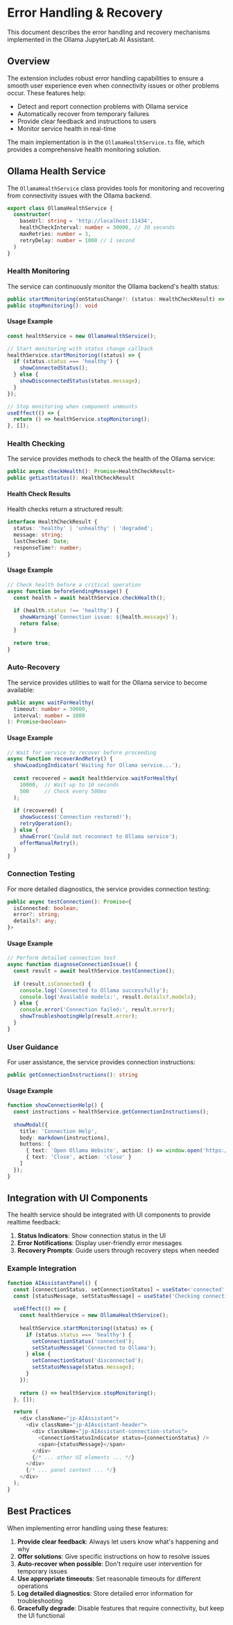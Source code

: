 # Error Handling & Recovery

This document describes the error handling and recovery mechanisms implemented in the Ollama JupyterLab AI Assistant.

## Overview

The extension includes robust error handling capabilities to ensure a smooth user experience even when connectivity issues or other problems occur. These features help:

- Detect and report connection problems with Ollama service
- Automatically recover from temporary failures
- Provide clear feedback and instructions to users
- Monitor service health in real-time

The main implementation is in the `OllamaHealthService.ts` file, which provides a comprehensive health monitoring solution.

## Ollama Health Service

The `OllamaHealthService` class provides tools for monitoring and recovering from connectivity issues with the Ollama backend.

```typescript
export class OllamaHealthService {
  constructor(
    baseUrl: string = 'http://localhost:11434',
    healthCheckInterval: number = 30000, // 30 seconds
    maxRetries: number = 3,
    retryDelay: number = 1000 // 1 second
  )
}
```

### Health Monitoring

The service can continuously monitor the Ollama backend's health status:

```typescript
public startMonitoring(onStatusChange?: (status: HealthCheckResult) => void): void
public stopMonitoring(): void
```

#### Usage Example

```typescript
const healthService = new OllamaHealthService();

// Start monitoring with status change callback
healthService.startMonitoring((status) => {
  if (status.status === 'healthy') {
    showConnectedStatus();
  } else {
    showDisconnectedStatus(status.message);
  }
});

// Stop monitoring when component unmounts
useEffect(() => {
  return () => healthService.stopMonitoring();
}, []);
```

### Health Checking

The service provides methods to check the health of the Ollama service:

```typescript
public async checkHealth(): Promise<HealthCheckResult>
public getLastStatus(): HealthCheckResult
```

#### Health Check Results

Health checks return a structured result:

```typescript
interface HealthCheckResult {
  status: 'healthy' | 'unhealthy' | 'degraded';
  message: string;
  lastChecked: Date;
  responseTime?: number;
}
```

#### Usage Example

```typescript
// Check health before a critical operation
async function beforeSendingMessage() {
  const health = await healthService.checkHealth();
  
  if (health.status !== 'healthy') {
    showWarning(`Connection issue: ${health.message}`);
    return false;
  }
  
  return true;
}
```

### Auto-Recovery

The service provides utilities to wait for the Ollama service to become available:

```typescript
public async waitForHealthy(
  timeout: number = 30000,
  interval: number = 1000
): Promise<boolean>
```

#### Usage Example

```typescript
// Wait for service to recover before proceeding
async function recoverAndRetry() {
  showLoadingIndicator('Waiting for Ollama service...');
  
  const recovered = await healthService.waitForHealthy(
    10000,  // Wait up to 10 seconds
    500     // Check every 500ms
  );
  
  if (recovered) {
    showSuccess('Connection restored!');
    retryOperation();
  } else {
    showError('Could not reconnect to Ollama service');
    offerManualRetry();
  }
}
```

### Connection Testing

For more detailed diagnostics, the service provides connection testing:

```typescript
public async testConnection(): Promise<{
  isConnected: boolean;
  error?: string;
  details?: any;
}>
```

#### Usage Example

```typescript
// Perform detailed connection test
async function diagnoseConnectionIssue() {
  const result = await healthService.testConnection();
  
  if (result.isConnected) {
    console.log('Connected to Ollama successfully');
    console.log('Available models:', result.details?.models);
  } else {
    console.error('Connection failed:', result.error);
    showTroubleshootingHelp(result.error);
  }
}
```

### User Guidance

For user assistance, the service provides connection instructions:

```typescript
public getConnectionInstructions(): string
```

#### Usage Example

```typescript
function showConnectionHelp() {
  const instructions = healthService.getConnectionInstructions();
  
  showModal({
    title: 'Connection Help',
    body: markdown(instructions),
    buttons: [
      { text: 'Open Ollama Website', action: () => window.open('https://ollama.ai') },
      { text: 'Close', action: 'close' }
    ]
  });
}
```

## Integration with UI Components

The health service should be integrated with UI components to provide realtime feedback:

1. **Status Indicators**: Show connection status in the UI
2. **Error Notifications**: Display user-friendly error messages
3. **Recovery Prompts**: Guide users through recovery steps when needed

### Example Integration

```typescript
function AIAssistantPanel() {
  const [connectionStatus, setConnectionStatus] = useState<'connected'|'disconnected'|'connecting'>('connecting');
  const [statusMessage, setStatusMessage] = useState('Checking connection...');
  
  useEffect(() => {
    const healthService = new OllamaHealthService();
    
    healthService.startMonitoring((status) => {
      if (status.status === 'healthy') {
        setConnectionStatus('connected');
        setStatusMessage('Connected to Ollama');
      } else {
        setConnectionStatus('disconnected');
        setStatusMessage(status.message);
      }
    });
    
    return () => healthService.stopMonitoring();
  }, []);

  return (
    <div className="jp-AIAssistant">
      <div className="jp-AIAssistant-header">
        <div className="jp-AIAssistant-connection-status">
          <ConnectionStatusIndicator status={connectionStatus} />
          <span>{statusMessage}</span>
        </div>
        {/* ... other UI elements ... */}
      </div>
      {/* ... panel content ... */}
    </div>
  );
}
```

## Best Practices

When implementing error handling using these features:

1. **Provide clear feedback**: Always let users know what's happening and why
2. **Offer solutions**: Give specific instructions on how to resolve issues
3. **Auto-recover when possible**: Don't require user intervention for temporary issues
4. **Use appropriate timeouts**: Set reasonable timeouts for different operations
5. **Log detailed diagnostics**: Store detailed error information for troubleshooting
6. **Gracefully degrade**: Disable features that require connectivity, but keep the UI functional 